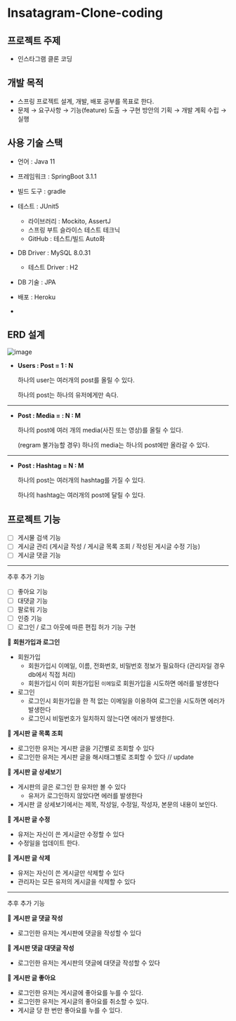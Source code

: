 # Insatagram-Clone-coding

## 프로젝트 주제


- 인스타그램 클론 코딩

## 개발 목적


- 스프링 프로젝트 설계, 개발, 배포 공부를 목표로 한다.
- 문제 → 요구사항 → 기능(feature) 도출 → 구현 방안의 기획 → 개발 계획 수립 → 실행

## 사용 기술 스택

- 언어 : Java 11
- 프레임워크 : SpringBoot 3.1.1
- 빌드 도구 : gradle
- 테스트 : JUnit5
    - 라이브러리 : Mockito, AssertJ
    - 스프링 부트 슬라이스 테스트 테크닉
    - GitHub : 테스트/빌드 Auto화
- DB Driver : MySQL 8.0.31
    - 테스트 Driver : H2
- DB 기술 : JPA
- 배포 : Heroku

- 
## ERD 설계

![image](https://github.com/Ogu1208/Insatagram-Clone-coding/assets/76902448/4ecf6a54-3700-4ae0-8b62-b2f2bd16c968)

- **Users : Post = 1 : N**
    
    하나의 user는 여러개의 post를  올릴 수 있다.
    
    하나의 post는 하나의 유저에게만  속다.
    

---

- **Post  : Media = : N : M**
    
    하나의 post에 여러 개의 media(사진 또는 영상)를 올릴 수 있다.
    
    (regram 불가능할 경우) 하나의 media는 하나의 post에만 올라갈 수 있다.
    

---

- **Post : Hashtag = N : M**
    
    하나의 post는 여러개의 hashtag를 가질 수 있다.
    
    하나의 hashtag는 여러개의 post에 달릴 수 있다.


## 프로젝트 기능


- [ ]  게시물 검색 기능
- [ ]  게시글 관리 (게시글 작성 / 게시글 목록 조회 / 작성된 게시글 수정 기능)
- [ ]  게시글 댓글 기능

---

추후 추가 기능

- [ ]  좋아요 기능
- [ ]  대댓글 기능
- [ ]  팔로워 기능
- [ ]  인증 기능
- [ ]  로그인 / 로그 아웃에 따른 편집 허가 기능 구현
</aside>


🍑 **회원가입과 로그인**

- 회원가입
    - 회원가입시 이메일, 이름, 전화번호, 비밀번호 정보가 필요하다 (관리자일 경우 db에서 직접 처리)
    - 회원가입시 이미 회원가입된 `이메일`로 회원가입을 시도하면 에러를 발생한다
- 로그인
    - 로그인시 회원가입을 한 적 없는 이메일을 이용하여 로그인을 시도하면 에러가 발생한다
    - 로그인시 비밀번호가 일치하지 않는다면 에러가 발생한다.

🍑 **게시판 글 목록 조회**

- 로그인한 유저는 게시판 글을 기간별로 조회할 수 있다
- 로그인한 유저는 게시판 글을 해시태그별로 조회할 수 있다 // update

🍑 **게시판 글 상세보기**

- 게시판의 글은 로그인 한 유저만 볼 수 있다
    - 유저가 로그인하지 않았다면 에러를 발생한다
- 게시판 글 상세보기에서는 제목, 작성일, 수정일, 작성자, 본문의 내용이 보인다.

🍑 **게시판 글 수정**

- 유저는 자신이 쓴 게시글만 수정할 수 있다
- 수정일을 업데이트 한다.

🍑 **게시판 글 삭제**

- 유저는 자신이 쓴 게시글만 삭제할 수 있다
- 관리자는 모든 유저의 게시글을 삭제할 수 있다

---

추후 추가 기능

🍑 **게시판 글 댓글 작성**

- 로그인한 유저는 게시판에 댓글을 작성할 수 있다

🍑 **게시판 댓글 대댓글 작성**

- 로그인한 유저는 게시판의 댓글에 대댓글 작성할 수 있다

🍑 **게시판 글 좋아요**

- 로그인한 유저는 게시글에 좋아요를 누를 수 있다.
- 로그인한 유저는 게시글의 좋아요를 취소할 수 있다.
- 게시글 당 한 번만 좋아요를 누를 수 있다.
